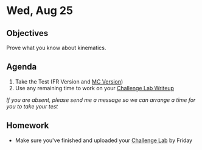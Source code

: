 Wed, Aug 25
=========  

Objectives
------------
Prove what you know about kinematics.

Agenda  
---------  

 1. Take the Test (FR Version and [MC Version][test])
 2. Use any remaining time to work on your [Challenge Lab Writeup][lab]

<!--
*If you are absent, please take a look at the video version of the review provided.*
-->
*If you are absent, please send me a message so we can arrange a time for you to take your test*


Homework
-------------  

- Make sure you've finished and uploaded your [Challenge Lab][lab] by Friday

[lab]: https://avon.schoology.com/assignment/5217769944/
[test]: https://avon.schoology.com/course/5138386902/assessments/5144956991
<!--stackedit_data:
eyJoaXN0b3J5IjpbLTk2OTM3NTkwNiwzODM1NjgwMjksLTExOT
QwMzg2NDcsNzcxMTA5MDE5LC0yMDk5Nzc1MjI1LC0xODQ3MDk1
MjMwLDE5NTkyMTcxNzMsNTc4ODUxMzM4LC0xOTc3NjAwNjQ1LC
0xNDYxNzIxNjQ3LC0xMjk2MTUxNTA4LC0xMTM5NzY1OTM2LDQ4
NTUzMTMyNywtMzgwMDMzOTksLTc4ODA2MjMsLTQ1MjcxOTEzNC
wtODQ0Mzg2NSwtMTExMzU4ODcwLDE0NDI4NjY5NjUsLTk0MDMy
Mjk4Nl19
-->